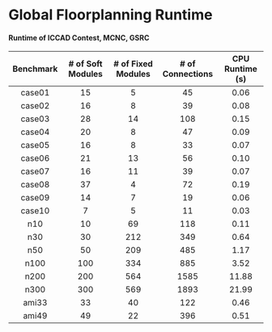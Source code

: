 # Global Floorplanning Runtime



#### Runtime of ICCAD Contest, MCNC, GSRC

| Benchmark | # of Soft Modules | # of Fixed Modules | # of Connections | CPU Runtime (s) |
| :-------: | :---------------: | :----------------: | :--------------: | :-------------: |
|  case01   |        15         |         5          |        45        |      0.06       |
|  case02   |        16         |         8          |        39        |      0.08       |
|  case03   |        28         |         14         |       108        |      0.15       |
|  case04   |        20         |         8          |        47        |      0.09       |
|  case05   |        16         |         8          |        33        |      0.07       |
|  case06   |        21         |         13         |        56        |      0.10       |
|  case07   |        16         |         11         |        39        |      0.07       |
|  case08   |        37         |         4          |        72        |      0.19       |
|  case09   |        14         |         7          |        19        |      0.06       |
|  case10   |         7         |         5          |        11        |      0.03       |
|    n10    |        10         |         69         |       118        |      0.11       |
|    n30    |        30         |        212         |       349        |      0.64       |
|    n50    |        50         |        209         |       485        |      1.17       |
|   n100    |        100        |        334         |       885        |      3.52       |
|   n200    |        200        |        564         |       1585       |      11.88      |
|   n300    |        300        |        569         |       1893       |      21.99      |
|   ami33   |        33         |         40         |       122        |      0.46       |
|   ami49   |        49         |         22         |       396        |      0.51       |

